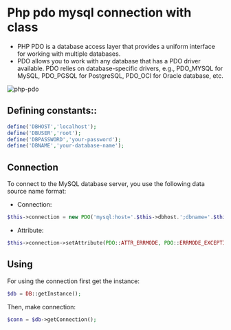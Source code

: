 # Php pdo mysql connection with class
* PHP PDO is a database access layer that provides a uniform interface for working with multiple databases.
* PDO allows you to work with any database that has a PDO driver available. PDO relies on database-specific drivers, e.g., PDO_MYSQL for MySQL, PDO_PGSQL for PostgreSQL, PDO_OCI for Oracle database, etc.
>

![php-pdo](https://user-images.githubusercontent.com/96316784/161591401-5e20f851-bd11-4c11-b60f-6f88a18c1d86.svg)
>
## Defining constants::
```php 
define('DBHOST','localhost');
define('DBUSER','root');
define('DBPASSWORD','your-password');
define('DBNAME','your-database-name');
```
>
## Connection
To connect to the MySQL database server, you use the following data source name format:
* Connection: 
```php 
$this->connection = new PDO('mysql:host='.$this->dbhost.';dbname='.$this->dbname,$this->dbuser,$this->dbpass);
```
* Attribute: 
```php 
$this->connection->setAttribute(PDO::ATTR_ERRMODE, PDO::ERRMODE_EXCEPTION);
```
     
## Using
For using the connection first get the instance: 
```php
$db = DB::getInstance();
```
Then, make connection:
```php
$conn = $db->getConnection();
```
